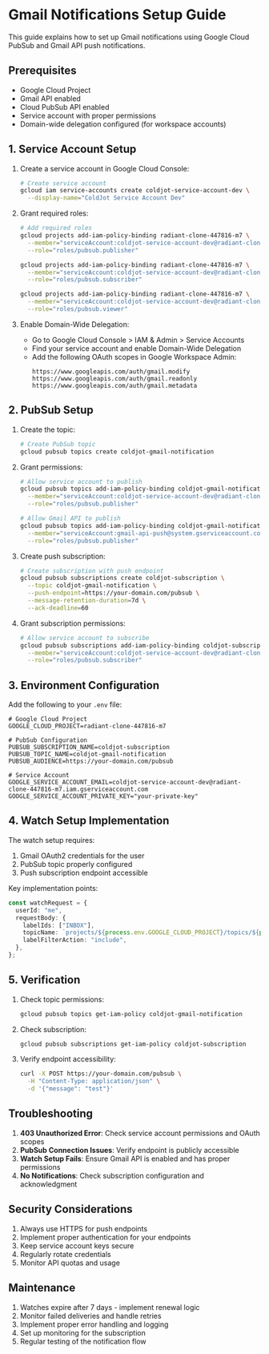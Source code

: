 # Gmail Notifications Setup Guide

This guide explains how to set up Gmail notifications using Google Cloud PubSub and Gmail API push notifications.

## Prerequisites

- Google Cloud Project
- Gmail API enabled
- Cloud PubSub API enabled
- Service account with proper permissions
- Domain-wide delegation configured (for workspace accounts)

## 1. Service Account Setup

1. Create a service account in Google Cloud Console:

   ```bash
   # Create service account
   gcloud iam service-accounts create coldjot-service-account-dev \
     --display-name="ColdJot Service Account Dev"
   ```

2. Grant required roles:

   ```bash
   # Add required roles
   gcloud projects add-iam-policy-binding radiant-clone-447816-m7 \
     --member="serviceAccount:coldjot-service-account-dev@radiant-clone-447816-m7.iam.gserviceaccount.com" \
     --role="roles/pubsub.publisher"

   gcloud projects add-iam-policy-binding radiant-clone-447816-m7 \
     --member="serviceAccount:coldjot-service-account-dev@radiant-clone-447816-m7.iam.gserviceaccount.com" \
     --role="roles/pubsub.subscriber"

   gcloud projects add-iam-policy-binding radiant-clone-447816-m7 \
     --member="serviceAccount:coldjot-service-account-dev@radiant-clone-447816-m7.iam.gserviceaccount.com" \
     --role="roles/pubsub.viewer"
   ```

3. Enable Domain-Wide Delegation:
   - Go to Google Cloud Console > IAM & Admin > Service Accounts
   - Find your service account and enable Domain-Wide Delegation
   - Add the following OAuth scopes in Google Workspace Admin:
     ```
     https://www.googleapis.com/auth/gmail.modify
     https://www.googleapis.com/auth/gmail.readonly
     https://www.googleapis.com/auth/gmail.metadata
     ```

## 2. PubSub Setup

1. Create the topic:

   ```bash
   # Create PubSub topic
   gcloud pubsub topics create coldjot-gmail-notification
   ```

2. Grant permissions:

   ```bash
   # Allow service account to publish
   gcloud pubsub topics add-iam-policy-binding coldjot-gmail-notification \
     --member="serviceAccount:coldjot-service-account-dev@radiant-clone-447816-m7.iam.gserviceaccount.com" \
     --role="roles/pubsub.publisher"

   # Allow Gmail API to publish
   gcloud pubsub topics add-iam-policy-binding coldjot-gmail-notification \
     --member="serviceAccount:gmail-api-push@system.gserviceaccount.com" \
     --role="roles/pubsub.publisher"
   ```

3. Create push subscription:

   ```bash
   # Create subscription with push endpoint
   gcloud pubsub subscriptions create coldjot-subscription \
     --topic coldjot-gmail-notification \
     --push-endpoint=https://your-domain.com/pubsub \
     --message-retention-duration=7d \
     --ack-deadline=60
   ```

4. Grant subscription permissions:
   ```bash
   # Allow service account to subscribe
   gcloud pubsub subscriptions add-iam-policy-binding coldjot-subscription \
     --member="serviceAccount:coldjot-service-account-dev@radiant-clone-447816-m7.iam.gserviceaccount.com" \
     --role="roles/pubsub.subscriber"
   ```

## 3. Environment Configuration

Add the following to your `.env` file:

```env
# Google Cloud Project
GOOGLE_CLOUD_PROJECT=radiant-clone-447816-m7

# PubSub Configuration
PUBSUB_SUBSCRIPTION_NAME=coldjot-subscription
PUBSUB_TOPIC_NAME=coldjot-gmail-notification
PUBSUB_AUDIENCE=https://your-domain.com/pubsub

# Service Account
GOOGLE_SERVICE_ACCOUNT_EMAIL=coldjot-service-account-dev@radiant-clone-447816-m7.iam.gserviceaccount.com
GOOGLE_SERVICE_ACCOUNT_PRIVATE_KEY="your-private-key"
```

## 4. Watch Setup Implementation

The watch setup requires:

1. Gmail OAuth2 credentials for the user
2. PubSub topic properly configured
3. Push subscription endpoint accessible

Key implementation points:

```typescript
const watchRequest = {
  userId: "me",
  requestBody: {
    labelIds: ["INBOX"],
    topicName: `projects/${process.env.GOOGLE_CLOUD_PROJECT}/topics/${process.env.PUBSUB_TOPIC_NAME}`,
    labelFilterAction: "include",
  },
};
```

## 5. Verification

1. Check topic permissions:

   ```bash
   gcloud pubsub topics get-iam-policy coldjot-gmail-notification
   ```

2. Check subscription:

   ```bash
   gcloud pubsub subscriptions get-iam-policy coldjot-subscription
   ```

3. Verify endpoint accessibility:
   ```bash
   curl -X POST https://your-domain.com/pubsub \
     -H "Content-Type: application/json" \
     -d '{"message": "test"}'
   ```

## Troubleshooting

1. **403 Unauthorized Error**: Check service account permissions and OAuth scopes
2. **PubSub Connection Issues**: Verify endpoint is publicly accessible
3. **Watch Setup Fails**: Ensure Gmail API is enabled and has proper permissions
4. **No Notifications**: Check subscription configuration and acknowledgment

## Security Considerations

1. Always use HTTPS for push endpoints
2. Implement proper authentication for your endpoints
3. Keep service account keys secure
4. Regularly rotate credentials
5. Monitor API quotas and usage

## Maintenance

1. Watches expire after 7 days - implement renewal logic
2. Monitor failed deliveries and handle retries
3. Implement proper error handling and logging
4. Set up monitoring for the subscription
5. Regular testing of the notification flow
